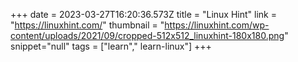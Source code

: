+++
date = 2023-03-27T16:20:36.573Z
title = "Linux Hint"
link = "https://linuxhint.com/"
thumbnail = "https://linuxhint.com/wp-content/uploads/2021/09/cropped-512x512_linuxhint-180x180.png"
snippet="null"
tags = ["learn"," learn-linux"]
+++
